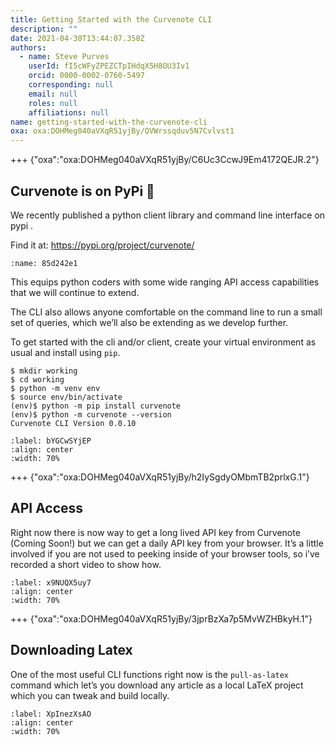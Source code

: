 ```yaml
---
title: Getting Started with the Curvenote CLI
description: ""
date: 2021-04-30T13:44:07.350Z
authors:
  - name: Steve Purves
    userId: fI5cWFyZPEZCTpIHdqX5H8OU3Iv1
    orcid: 0000-0002-0760-5497
    corresponding: null
    email: null
    roles: null
    affiliations: null
name: getting-started-with-the-curvenote-cli
oxa: oxa:DOHMeg040aVXqR51yjBy/QVWrssqduv5N7Cvlvst1
---
```


+++ {"oxa":"oxa:DOHMeg040aVXqR51yjBy/C6Uc3CcwJ9Em4172QEJR.2"}

## Curvenote is on PyPi 🐍

We recently published a python client library and command line interface on pypi .

Find it at: <https://pypi.org/project/curvenote/>

```{figure} images/DOHMeg040aVXqR51yjBy-whc7KFWpINYGFQS0eURD-v1.png
:name: 85d242e1
```

This equips python coders with some wide ranging API access capabilities that we will continue to extend.

The CLI also allows anyone comfortable on the command line to run a small set of queries, which we’ll also be extending as we develop further.

To get started with the cli and/or client, create your virtual environment as usual and install using `pip`.

```null
$ mkdir working
$ cd working
$ python -m venv env
$ source env/bin/activate
(env)$ python -m pip install curvenote
(env)$ python -m curvenote --version
Curvenote CLI Version 0.0.10
```

```{iframe} https://www.loom.com/embed/8f54fdea81704346baf9be0186c484dc
:label: bYGCwSYjEP
:align: center
:width: 70%
```

+++ {"oxa":"oxa:DOHMeg040aVXqR51yjBy/h2IySgdyOMbmTB2prlxG.1"}

## API Access

Right now there is now way to get a long lived API key from Curvenote (Coming Soon!) but we can get a daily API key from your browser. It’s a little involved if you are not used to peeking inside of your browser tools, so i’ve recorded a short video to show how.

```{iframe} https://www.loom.com/embed/d0f265e99c9645e19abf42342738dd6e
:label: x9NUQX5uy7
:align: center
:width: 70%
```

+++ {"oxa":"oxa:DOHMeg040aVXqR51yjBy/3jprBzXa7p5MvWZHBkyH.1"}

## Downloading Latex

One of the most useful CLI functions right now is the `pull-as-latex` command which let’s you download any article as a local LaTeX project which you can tweak and build locally.

```{iframe} https://www.loom.com/embed/da006c7788c44a6281fd4b91e83300ac
:label: XpInezXsAO
:align: center
:width: 70%
```

